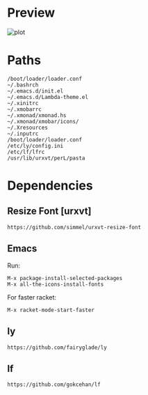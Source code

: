 # Preview
![plot](../Documentos/desktop.png)

# Paths

```
/boot/loader/loader.conf
~/.bashrch
~/.emacs.d/init.el
~/.emacs.d/Lambda-theme.el
~/.xinitrc
~/.xmobarrc
~/.xmonad/xmonad.hs
~/.xmonad/xmobar/icons/
~/.Xresources
~/.inputrc
/boot/loader/loader.conf
/etc/ly/config.ini
/etc/lf/lfrc
/usr/lib/urxvt/perL/pasta
```

# Dependencies

## Resize Font [urxvt]
```
https://github.com/simmel/urxvt-resize-font
```

## Emacs
Run:
```
M-x package-install-selected-packages
M-x all-the-icons-install-fonts
```

For faster racket:
```
M-x racket-mode-start-faster
```

## ly
```
https://github.com/fairyglade/ly
```

## lf
```
https://github.com/gokcehan/lf
```